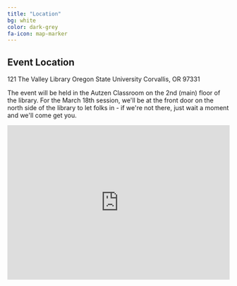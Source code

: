 ```yaml
---
title: "Location"
bg: white
color: dark-grey
fa-icon: map-marker
---
```


## Event Location

121 The Valley Library
Oregon State University
Corvallis, OR 97331

The event will be held in the Autzen Classroom on the 2nd (main) floor of the library. For the March 18th session, we'll be at the front door on the north side of the library to let folks in - if we're not there, just wait a moment and we'll come get you.

<iframe src="https://www.google.com/maps/embed?pb=!1m14!1m12!1m3!1d37681952.50994504!2d-86.949811899229!3d44.706743035489126!2m3!1f0!2f0!3f0!3m2!1i1024!2i768!4f13.1!5e0!3m2!1sen!2sca!4v1487397173427" width="100%" height="350" frameborder="0" style="border:0" allowfullscreen></iframe>
